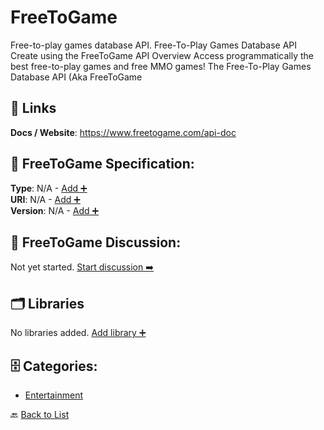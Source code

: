 # FreeToGame

Free-to-play games database API.  Free-To-Play Games Database API Create using the FreeToGame API Overview Access programmatically the best free-to-play games and free MMO games! The Free-To-Play Games Database API (Aka FreeToGame

##  🔗 Links
**Docs / Website**: https://www.freetogame.com/api-doc

## 🧬 FreeToGame Specification:
**Type**: N/A - [Add ➕](https://github.com/apis-list/apis-list/edit/main/apis.yaml#L7186)  
**URI**: N/A - [Add ➕](https://github.com/apis-list/apis-list/edit/main/apis.yaml#L7186)  
**Version**: N/A - [Add ➕](https://github.com/apis-list/apis-list/edit/main/apis.yaml#L7186)

## 💬 FreeToGame Discussion:
Not yet started. [Start discussion ➡️](https://github.com/apis-list/apis-list/discussions/new)

## 🗂️ Libraries

No libraries added. [Add library ➕](https://github.com/apis-list/apis-list/edit/main/apis.yaml#L7186)    


## 🗄️ Categories:
- [Entertainment](https://github.com/apis-list/apis-list#entertainment-)

🔙  [Back to List](https://github.com/apis-list/apis-list)
